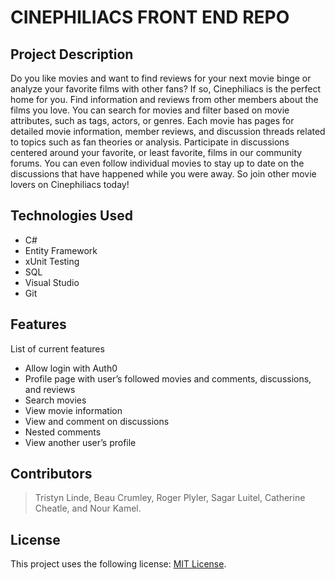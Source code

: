 # CINEPHILIACS FRONT END REPO

## Project Description

Do you like movies and want to find reviews for your next movie binge or analyze your favorite films with other fans? If so, Cinephiliacs is the perfect home for you. Find information and reviews from other members about the films you love. You can search for movies and filter based on movie attributes, such as tags, actors, or genres. Each movie has pages for detailed movie information, member reviews, and discussion threads related to topics such as fan theories or analysis. Participate in discussions centered around your favorite, or least favorite, films in our community forums. You can even follow individual movies to stay up to date on the discussions that have happened while you were away. So join other movie lovers on Cinephiliacs today!

## Technologies Used

* C#
* Entity Framework
* xUnit Testing
* SQL
* Visual Studio
* Git

## Features

List of current features
* Allow login with Auth0
* Profile page with user’s followed movies and comments, discussions, and reviews
* Search movies
* View movie information
* View and comment on discussions
* Nested comments
* View another user’s profile

## Contributors

> Tristyn Linde, Beau Crumley, Roger Plyler, Sagar Luitel, Catherine Cheatle, and Nour Kamel.

## License

This project uses the following license: [MIT License]( https://mit-license.org/).
